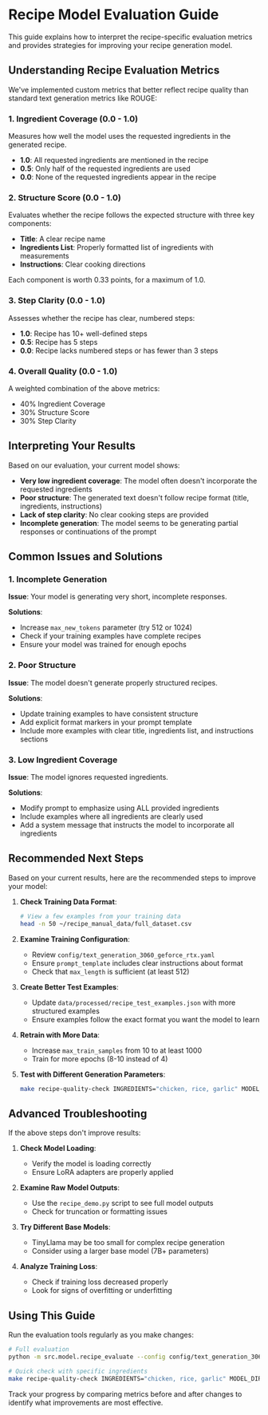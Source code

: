 # Recipe Model Evaluation Guide

This guide explains how to interpret the recipe-specific evaluation metrics and provides strategies for improving your recipe generation model.

## Understanding Recipe Evaluation Metrics

We've implemented custom metrics that better reflect recipe quality than standard text generation metrics like ROUGE:

### 1. Ingredient Coverage (0.0 - 1.0)

Measures how well the model uses the requested ingredients in the generated recipe.

- **1.0**: All requested ingredients are mentioned in the recipe
- **0.5**: Only half of the requested ingredients are used
- **0.0**: None of the requested ingredients appear in the recipe

### 2. Structure Score (0.0 - 1.0)

Evaluates whether the recipe follows the expected structure with three key components:

- **Title**: A clear recipe name
- **Ingredients List**: Properly formatted list of ingredients with measurements
- **Instructions**: Clear cooking directions

Each component is worth 0.33 points, for a maximum of 1.0.

### 3. Step Clarity (0.0 - 1.0)

Assesses whether the recipe has clear, numbered steps:

- **1.0**: Recipe has 10+ well-defined steps
- **0.5**: Recipe has 5 steps
- **0.0**: Recipe lacks numbered steps or has fewer than 3 steps

### 4. Overall Quality (0.0 - 1.0)

A weighted combination of the above metrics:
- 40% Ingredient Coverage
- 30% Structure Score
- 30% Step Clarity

## Interpreting Your Results

Based on our evaluation, your current model shows:

- **Very low ingredient coverage**: The model often doesn't incorporate the requested ingredients
- **Poor structure**: The generated text doesn't follow recipe format (title, ingredients, instructions)
- **Lack of step clarity**: No clear cooking steps are provided
- **Incomplete generation**: The model seems to be generating partial responses or continuations of the prompt

## Common Issues and Solutions

### 1. Incomplete Generation

**Issue**: Your model is generating very short, incomplete responses.

**Solutions**:
- Increase `max_new_tokens` parameter (try 512 or 1024)
- Check if your training examples have complete recipes
- Ensure your model was trained for enough epochs

### 2. Poor Structure

**Issue**: The model doesn't generate properly structured recipes.

**Solutions**:
- Update training examples to have consistent structure
- Add explicit format markers in your prompt template
- Include more examples with clear title, ingredients list, and instructions sections

### 3. Low Ingredient Coverage

**Issue**: The model ignores requested ingredients.

**Solutions**:
- Modify prompt to emphasize using ALL provided ingredients
- Include examples where all ingredients are clearly used
- Add a system message that instructs the model to incorporate all ingredients

## Recommended Next Steps

Based on your current results, here are the recommended steps to improve your model:

1. **Check Training Data Format**:
   ```bash
   # View a few examples from your training data
   head -n 50 ~/recipe_manual_data/full_dataset.csv
   ```

2. **Examine Training Configuration**:
   - Review `config/text_generation_3060_geforce_rtx.yaml`
   - Ensure `prompt_template` includes clear instructions about format
   - Check that `max_length` is sufficient (at least 512)

3. **Create Better Test Examples**:
   - Update `data/processed/recipe_test_examples.json` with more structured examples
   - Ensure examples follow the exact format you want the model to learn

4. **Retrain with More Data**:
   - Increase `max_train_samples` from 10 to at least 1000
   - Train for more epochs (8-10 instead of 4)

5. **Test with Different Generation Parameters**:
   ```bash
   make recipe-quality-check INGREDIENTS="chicken, rice, garlic" MODEL_DIR="models/recipe_assistant_3060_geforce_rtx" MAX_TOKENS=512 TEMPERATURE=0.5
   ```

## Advanced Troubleshooting

If the above steps don't improve results:

1. **Check Model Loading**:
   - Verify the model is loading correctly
   - Ensure LoRA adapters are properly applied

2. **Examine Raw Model Outputs**:
   - Use the `recipe_demo.py` script to see full model outputs
   - Check for truncation or formatting issues

3. **Try Different Base Models**:
   - TinyLlama may be too small for complex recipe generation
   - Consider using a larger base model (7B+ parameters)

4. **Analyze Training Loss**:
   - Check if training loss decreased properly
   - Look for signs of overfitting or underfitting

## Using This Guide

Run the evaluation tools regularly as you make changes:

```bash
# Full evaluation
python -m src.model.recipe_evaluate --config config/text_generation_3060_geforce_rtx.yaml

# Quick check with specific ingredients
make recipe-quality-check INGREDIENTS="chicken, rice, garlic" MODEL_DIR="models/recipe_assistant_3060_geforce_rtx"
```

Track your progress by comparing metrics before and after changes to identify what improvements are most effective. 